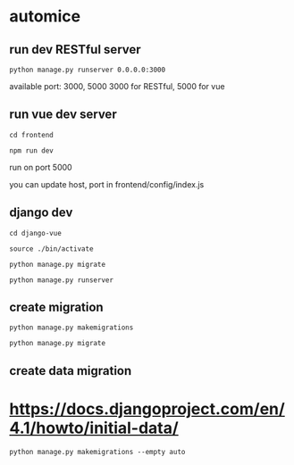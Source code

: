 # automice


## run dev RESTful server

`python manage.py runserver 0.0.0.0:3000`

available port: 3000, 5000
3000 for RESTful, 5000 for vue

## run vue dev server

`cd frontend`

`npm run dev`

run on port 5000

you can update host, port in frontend/config/index.js 

## django dev

`cd django-vue`

`source ./bin/activate`

`python manage.py migrate`

`python manage.py runserver`

## create migration

`python manage.py makemigrations`

`python manage.py migrate`

## create data migration

# https://docs.djangoproject.com/en/4.1/howto/initial-data/

`python manage.py makemigrations --empty auto`



